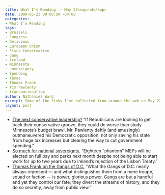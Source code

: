 ```yaml
---
title: What I’m Reading  — May 22<sup>nd</sup>
date: 2009-05-23 00:00:00 -04:00
categories:
- What I’m Reading
tags:
- Brussels
- Congress
- Delicious
- European Union
- Fisca Conservatism
- gang
- ireland
- minnesota
- sovereignty
- Spending
- Taxes
- Thomas Frank
- Tim Pawlenty
- transnationalism
author: Nathaniel Ward
excerpt: Some of the links I've collected from around the web on May 22nd
layout: post
---
```


  * [The next conservative leadership?][1] “If Republicans are looking to get back their conservative groove, they could do worse than study Minnesota’s budget brawl. Mr. Pawlenty deftly (and amusingly) outmaneuvered his Democratic opposition, not only saving his state from huge tax increases but clearing the way to cut government spending.”
  * [So much for national sovereignty.][2] “Eighteen “phantom” MEPs will be elected on full pay and perks next month despite not being able to start work for up to two years due to Ireland’s rejection of the Lisbon Treaty.”
  * [Thomas Frank on the Gangs of D.C.][3] “What the Gangs of D.C. nearly always represent — and what distinguishes them from a mere troupe, squad or faction — is power, glorious power. Gangs are but a handful and yet they control our fate; they divert the streams of history; and they do so secretly, away from public view.”

 [1]: http://online.wsj.com/article/SB124295250785545573.html
 [2]: http://www.telegraph.co.uk/news/worldnews/europe/eu/5362190/Eighteen-phantom-MEPs-will-do-no-work-for-two-years.html
 [3]: http://online.wsj.com/article/SB124277606117836951.html